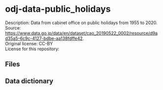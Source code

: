# odj-data-public_holidays

Description: Data from cabinet office on public holidays from 1955 to 2020.  
Source: https://www.data.go.jp/data/en/dataset/cao_20190522_0002/resource/d9ad35a5-6c9c-4127-bdbe-aa138fdffe42.  
Original license: CC-BY   
License for this repository:  

## Files

## Data dictionary
